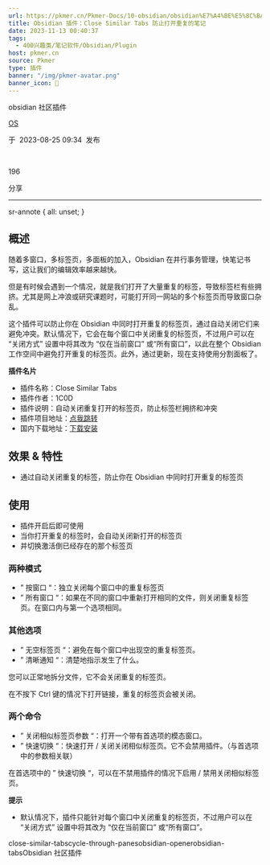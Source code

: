 ```yaml
---
url: https://pkmer.cn/Pkmer-Docs/10-obsidian/obsidian%E7%A4%BE%E5%8C%BA%E6%8F%92%E4%BB%B6/close-similar-tabs/
title: Obsidian 插件：Close Similar Tabs 防止打开重复的笔记
date: 2023-11-13 00:40:37
tags:
  - 400兴趣类/笔记软件/Obsidian/Plugin
host: pkmer.cn
source: Pkmer
type: 插件
banner: "/img/pkmer-avatar.png"
banner_icon: 🔖
---
```

<div class="menu-toggle"> <SidebarToggle client:idle ></SidebarToggle> </div>

obsidian 社区插件

[OS](https://pkmer.cn/authors/os)

于  2023-08-25 09:34  发布

 

196

分享

* * *

sr-annote { all: unset; }

## 概述

随着多窗口，多标签页，多面板的加入，Obsidian 在并行事务管理，快笔记书写，这让我们的编辑效率越来越快。

但是有时候会遇到一个情况，就是我们打开了大量重复的标签，导致标签栏有些拥挤。尤其是网上冲浪或研究课题时，可能打开同一网站的多个标签页而导致窗口杂乱。

这个插件可以防止你在 Obsidian 中同时打开重复的标签页，通过自动关闭它们来避免冲突。默认情况下，它会在每个窗口中关闭重复的标签页，不过用户可以在 “关闭方式” 设置中将其改为 “仅在当前窗口” 或“所有窗口”，以此在整个 Obsidian 工作空间中避免打开重复的标签页。此外，通过更新，现在支持使用分割面板了。

**插件名片**

*   插件名称：Close Similar Tabs
*   插件作者：1C0D
*   插件说明：自动关闭重复打开的标签页，防止标签栏拥挤和冲突
*   插件项目地址：[点我跳转](https://github.com/1C0D/Obsidian-Close-Similar-Tabs)
*   国内下载地址：[下载安装](https://pkmer.cn/products/plugin/pluginMarket/?close-similar-tabs)

## 效果 & 特性

*   通过自动关闭重复的标签，防止你在 Obsidian 中同时打开重复的标签页

## 使用

*   插件开启后即可使用
*   当你打开重复的标签时，会自动关闭新打开的标签页
*   并切换激活倒已经存在的那个标签页

### 两种模式

*   ” 按窗口 “：独立关闭每个窗口中的重复标签页
*   ” 所有窗口 “：如果在不同的窗口中重新打开相同的文件，则关闭重复标签页。在窗口内与第一个选项相同。

### 其他选项

*   ” 无空标签页 “：避免在每个窗口中出现空的重复标签页。
*   ” 清晰通知 “：清楚地指示发生了什么。

您可以正常地拆分文件，它不会关闭重复的标签页。

在不按下 Ctrl 键的情况下打开链接，重复的标签页会被关闭。

### 两个命令

*   ” 关闭相似标签页参数 “：打开一个带有首选项的模态窗口。
*   ” 快速切换 “：快速打开 / 关闭关闭相似标签页。它不会禁用插件。（与首选项中的参数相关联）

在首选项中的 ” 快速切换 “，可以在不禁用插件的情况下启用 / 禁用关闭相似标签页。

**提示**

*   默认情况下，插件只能针对每个窗口中关闭重复的标签页，不过用户可以在 “关闭方式” 设置中将其改为 “仅在当前窗口” 或“所有窗口”。

close-similar-tabscycle-through-panesobsidian-openerobsidian-tabsObsidian 社区插件